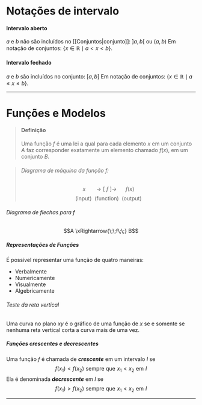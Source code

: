# Notações de intervalo

#### Intervalo aberto
$a$ e $b$ não são incluídos no [[Conjuntos|conjunto]]:
$]a, b[$ ou $(a,b)$
Em notação de conjuntos: $\{x\in\mathbb{R}\mid a<x<b\}$.

#### Intervalo fechado
$a$ e $b$ são incluídos no conjunto:
$[a,b]$
Em notação de conjuntos: $\{x\in\mathbb{R}\mid a\leq x\leq b\}$.

---

# Funções e Modelos
> #### Definição
>  Uma função $f$ é uma lei a qual para cada elemento $x$ em um conjunto $A$ faz corresponder exatamente um elemento chamado $f(x)$, em um conjunto $B$.

> ###### Diagrama de máquina da função $f$:
> $$x\ \ \ \ \ \ \longrightarrow [\ f\ ] \longrightarrow\ \ \ \ \ \ f(x)$$
$$(\mbox{input})\ \ (\mbox{function}) \ \ (\mbox{output})$$

###### Diagrama de flechas para $f$
$$A \xRightarrow{\;\;f\;\;} B$$

##### Representações de Funções
É possível representar uma função de quatro maneiras:
+ Verbalmente
+ Numericamente
+ Visualmente
+ Algebricamente

###### Teste da reta vertical
Uma curva no plano $xy$ é o gráfico de uma função de $x$ se e somente se nenhuma reta vertical corta a curva mais de uma vez.

##### Funções crescentes e decrescentes
Uma função $f$ é chamada de ***crescente*** em um intervalo $I$ se
$$f(x_1)<f(x_2)\, \, \text{sempre que}\, \, x_1<x_2\, \, \text{em}\, \, I$$
Ela é denominada ***decrescente*** em $I$ se
$$f(x_1)>f(x_2)\, \, \text{sempre que}\, \, x_1<x_2\, \, \text{em}\, \, I$$

---